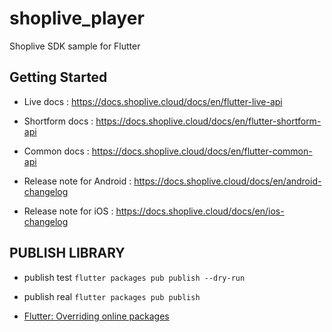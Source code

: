 # shoplive_player

Shoplive SDK sample for Flutter

## Getting Started

- Live docs : https://docs.shoplive.cloud/docs/en/flutter-live-api

- Shortform docs : https://docs.shoplive.cloud/docs/en/flutter-shortform-api

- Common docs : https://docs.shoplive.cloud/docs/en/flutter-common-api


- Release note for Android : https://docs.shoplive.cloud/docs/en/android-changelog

- Release note for iOS : https://docs.shoplive.cloud/docs/en/ios-changelog

## PUBLISH LIBRARY

- publish test `flutter packages pub publish --dry-run`

- publish real `flutter packages pub publish`

- [Flutter: Overriding online packages](https://medium.com/techies-toolkit/flutter-overriding-online-packages-5770512fb91d)
